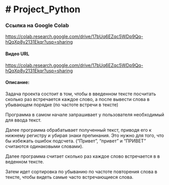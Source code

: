 # # Project_Python
### Ссылка на Google Colab
https://colab.research.google.com/drive/17bUq6EZqc5WDp9Qq-hQqXp8y2131Ekqr?usp=sharing
#### Видео URL
https://colab.research.google.com/drive/17bUq6EZqc5WDp9Qq-hQqXp8y2131Ekqr?usp=sharing
#### Описание:
Задача проекта состоит в том, чтобы в введенном тексте посчитать сколько раз встречается каждое слово, а после вывести слова в убывающем порядке (по частоте встречи в тексте)

Программа в самом начале запрашивает у пользователя необходимый для ввода текст.

Далее программа обрабатывает полученный текст, приводя его к нижнему регистру и убирая знаки препинания. Это нужно для того, что бы избежать ошибок подсчета. (“Привет”, “привет” и “ПРИВЕТ” считаются одинаковыми словами).

Далее программа считает сколько раз каждое слово встречается в в веденном тексте.

Затем идет сортировка по убыванию по частоте повторения слова в тексте, чтобы видеть самые часто встречающиеся слова.
